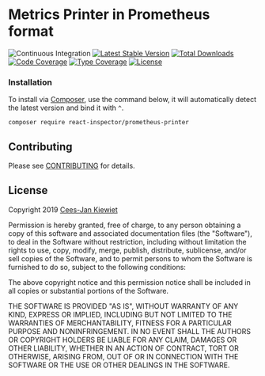 # Metrics Printer in Prometheus format

![Continuous Integration](https://github.com/reactphp-inspector/prometheus-printer/workflows/Continuous%20Integration/badge.svg)
[![Latest Stable Version](https://poser.pugx.org/react-inspector/prometheus-printer/v/stable.png)](https://packagist.org/packages/react-inspector/prometheus-printer)
[![Total Downloads](https://poser.pugx.org/react-inspector/prometheus-printer/downloads.png)](https://packagist.org/packages/react-inspector/prometheus-printer/stats)
[![Code Coverage](https://scrutinizer-ci.com/g/reactphp-inspector/prometheus-printer/badges/coverage.png?b=master)](https://scrutinizer-ci.com/g/reactphp-inspector/prometheus-printer/?branch=master)
[![Type Coverage](https://shepherd.dev/github/reactphp-inspector/prometheus-printer/coverage.svg)](https://shepherd.dev/github/reactphp-inspector/prometheus-printer)
[![License](https://poser.pugx.org/react-inspector/prometheus-printer/license.png)](https://packagist.org/packages/react-inspector/prometheus-printer)

### Installation ###

To install via [Composer](http://getcomposer.org/), use the command below, it will automatically detect the latest version and bind it with `^`.

```
composer require react-inspector/prometheus-printer 
```

## Contributing ##

Please see [CONTRIBUTING](CONTRIBUTING.md) for details.

## License ##

Copyright 2019 [Cees-Jan Kiewiet](http://wyrihaximus.net/)

Permission is hereby granted, free of charge, to any person
obtaining a copy of this software and associated documentation
files (the "Software"), to deal in the Software without
restriction, including without limitation the rights to use,
copy, modify, merge, publish, distribute, sublicense, and/or sell
copies of the Software, and to permit persons to whom the
Software is furnished to do so, subject to the following
conditions:

The above copyright notice and this permission notice shall be
included in all copies or substantial portions of the Software.

THE SOFTWARE IS PROVIDED "AS IS", WITHOUT WARRANTY OF ANY KIND,
EXPRESS OR IMPLIED, INCLUDING BUT NOT LIMITED TO THE WARRANTIES
OF MERCHANTABILITY, FITNESS FOR A PARTICULAR PURPOSE AND
NONINFRINGEMENT. IN NO EVENT SHALL THE AUTHORS OR COPYRIGHT
HOLDERS BE LIABLE FOR ANY CLAIM, DAMAGES OR OTHER LIABILITY,
WHETHER IN AN ACTION OF CONTRACT, TORT OR OTHERWISE, ARISING
FROM, OUT OF OR IN CONNECTION WITH THE SOFTWARE OR THE USE OR
OTHER DEALINGS IN THE SOFTWARE.
